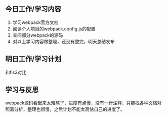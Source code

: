 ## 今日工作/学习内容
1. 学习webpack官方文档
2. 阅读个人项目的webpack.config.js的配置
3. 查阅部分webpack的源码
4. 对以上学习内容做整理，还没有整完，明天总结发布

## 明日工作/学习计划
和fis3对比

## 学习与反思
webpack源码看起来太难熬了，进度有点慢，没有一行注释，只能找各种文档对照着分析，整理也很慢，之后计划不能太高估自己的进度了。